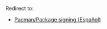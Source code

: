 Redirect to:

*   [Pacman/Package signing (Español)](/index.php/Pacman/Package_signing_(Espa%C3%B1ol) "Pacman/Package signing (Español)")